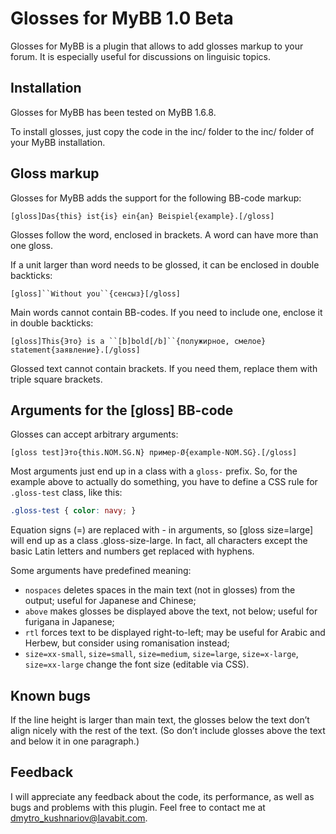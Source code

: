 Glosses for MyBB 1.0 Beta
=========================

Glosses for MyBB is a plugin that allows to add glosses markup to your forum.
It is especially useful for discussions on linguisic topics.



Installation
------------

Glosses for MyBB has been tested on MyBB 1.6.8.

To install glosses, just copy the code in the inc/ folder to the inc/ folder of
your MyBB installation.

Gloss markup
------------

Glosses for MyBB adds the support for the following BB-code markup:
```
[gloss]Das{this} ist{is} ein{an} Beispiel{example}.[/gloss]
```

Glosses follow the word, enclosed in brackets. A word can have more than
one gloss.

If a unit larger than word needs to be glossed, it can be enclosed in double
backticks:
```
[gloss]``Without you``{сенсыз}[/gloss]
```

Main words cannot contain BB-codes. If you need to include one, enclose it
in double backticks:
```
[gloss]This{Это} is a ``[b]bold[/b]``{полужирное, смелое}
statement{заявление}.[/gloss]
```

Glossed text cannot contain brackets. If you need them, replace them with
triple square brackets.


Arguments for the [gloss] BB-code
---------------------------------

Glosses can accept arbitrary arguments:
```
[gloss test]Это{this.NOM.SG.N} пример-Ø{example-NOM.SG}.[/gloss]
```

Most arguments just end up in a class with a ``gloss-`` prefix. So, for the
example above to actually do something, you have to define a CSS rule for
``.gloss-test`` class, like this:
```css
.gloss-test { color: navy; }
```

Equation signs (=) are replaced with - in arguments, so [gloss size=large]
will end up as a class .gloss-size-large. In fact, all characters except
the basic Latin letters and numbers get replaced with hyphens.

Some arguments have predefined meaning:

* ``nospaces`` deletes spaces in the main text (not in glosses) from the
output; useful for Japanese and Chinese;
* ``above`` makes glosses be displayed above the text, not below; useful for
furigana in Japanese;
* ``rtl`` forces text to be displayed right-to-left; may be useful for Arabic
and Herbew, but consider using romanisation instead;
* ``size=xx-small``, ``size=small``, ``size=medium``, ``size=large``,
``size=x-large``, ``size=xx-large`` change the font size (editable via CSS).

Known bugs
----------

If the line height is larger than main text, the glosses below the text
don’t align nicely with the rest of the text. (So don’t include glosses above
the text and below it in one paragraph.)

Feedback
--------

I will appreciate any feedback about the code, its performance, as well as bugs
and problems with this plugin. Feel free to contact me at
dmytro_kushnariov@lavabit.com.

